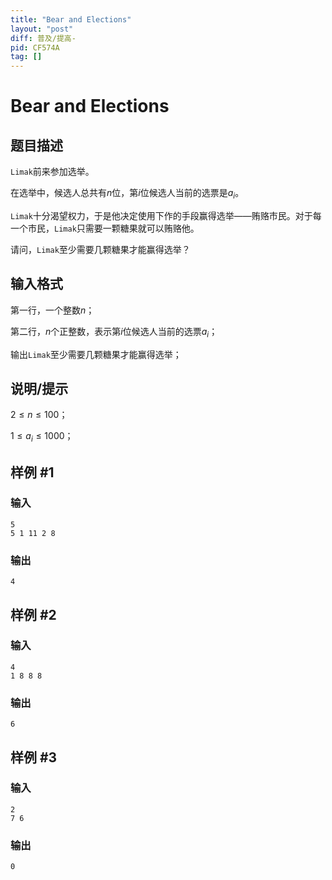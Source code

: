 ```yaml
---
title: "Bear and Elections"
layout: "post"
diff: 普及/提高-
pid: CF574A
tag: []
---
```


# Bear and Elections

## 题目描述

`Limak`前来参加选举。

在选举中，候选人总共有$n$位，第$i$位候选人当前的选票是$a_{i}$。

`Limak`十分渴望权力，于是他决定使用下作的手段赢得选举——贿赂市民。对于每一个市民，`Limak`只需要一颗糖果就可以贿赂他。

请问，`Limak`至少需要几颗糖果才能赢得选举？

## 输入格式

第一行，一个整数$n$；

第二行，$n$个正整数，表示第$i$位候选人当前的选票$a_{i}$；


输出`Limak`至少需要几颗糖果才能赢得选举；

## 说明/提示

$2 \leq n \leq 100$；

$1 \leq a_{i} \leq 1000$；

## 样例 #1

### 输入

```
5
5 1 11 2 8

```

### 输出

```
4

```

## 样例 #2

### 输入

```
4
1 8 8 8

```

### 输出

```
6

```

## 样例 #3

### 输入

```
2
7 6

```

### 输出

```
0

```

